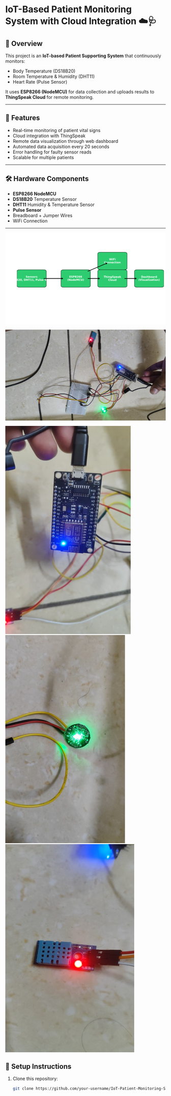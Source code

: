 # IoT-Based Patient Monitoring System with Cloud Integration ☁️🩺

## 📌 Overview
This project is an **IoT-based Patient Supporting System** that continuously monitors:
- Body Temperature (DS18B20)
- Room Temperature & Humidity (DHT11)
- Heart Rate (Pulse Sensor)

It uses **ESP8266 (NodeMCU)** for data collection and uploads results to **ThingSpeak Cloud** for remote monitoring.

---

## 🚀 Features
- Real-time monitoring of patient vital signs
- Cloud integration with ThingSpeak
- Remote data visualization through web dashboard
- Automated data acquisition every 20 seconds
- Error handling for faulty sensor reads
- Scalable for multiple patients

---

## 🛠 Hardware Components
- **ESP8266 NodeMCU**
- **DS18B20** Temperature Sensor
- **DHT11** Humidity & Temperature Sensor
- **Pulse Sensor**
- Breadboard + Jumper Wires
- WiFi Connection

---
![Workflow Diagram](docs/workflow.png)

![connections](docs/circuitpms.jpg)

![hardware](docs/component1pms.jpg)
![hardware](docs/component2pms.jpg)
![hardware](docs/component3pms.jpg)







## 🔧 Setup Instructions
1. Clone this repository:
   ```bash
   git clone https://github.com/your-username/IoT-Patient-Monitoring-System.git
